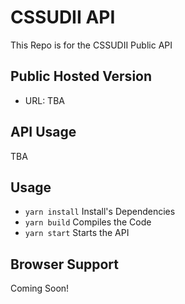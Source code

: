 # CSSUDII API
This Repo is for the CSSUDII Public API

## Public Hosted Version
- URL: TBA

## API Usage
 TBA

## Usage
- `yarn install` Install's Dependencies
- `yarn build` Compiles the Code
- `yarn start` Starts the API

## Browser Support
Coming Soon!